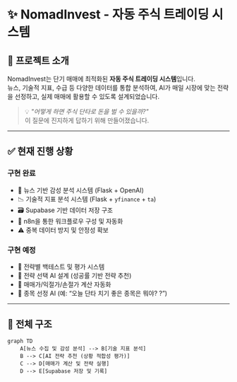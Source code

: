 # ✨ NomadInvest - 자동 주식 트레이딩 시스템

## 🧭 프로젝트 소개

NomadInvest는 단기 매매에 최적화된 **자동 주식 트레이딩 시스템**입니다.  
뉴스, 기술적 지표, 수급 등 다양한 데이터를 통합 분석하여, AI가 매일 시장에 맞는 전략을 선정하고, 실제 매매에 활용할 수 있도록 설계되었습니다.

> 💡 *"어떻게 하면 주식 단타로 돈을 벌 수 있을까?"*  
> 이 질문에 진지하게 답하기 위해 만들어졌습니다.

---

## ✅ 현재 진행 상황

### 구현 완료
- 📰 뉴스 기반 감성 분석 시스템 (Flask + OpenAI)
- 📉 기술적 지표 분석 시스템 (Flask + `yfinance` + `ta`)
- 🗃 Supabase 기반 데이터 저장 구조
- 🔄 n8n을 통한 워크플로우 구성 및 자동화
- ⚠ 중복 데이터 방지 및 안정성 확보

### 구현 예정
- 🧪 전략별 백테스트 및 평가 시스템
- 🧠 전략 선택 AI 설계 (성공률 기반 전략 추천)
- 💸 매매가/익절가/손절가 계산 자동화
- 🎯 종목 선정 AI (예: “오늘 단타 치기 좋은 종목은 뭐야? ?”)

---

## 🧩 전체 구조

```mermaid
graph TD
    A[뉴스 수집 및 감성 분석] --> B[기술 지표 분석]
    B --> C[AI 전략 추천 (상황 적합성 평가)]
    C --> D[매매가 계산 및 전략 실행]
    D --> E[Supabase 저장 및 기록]